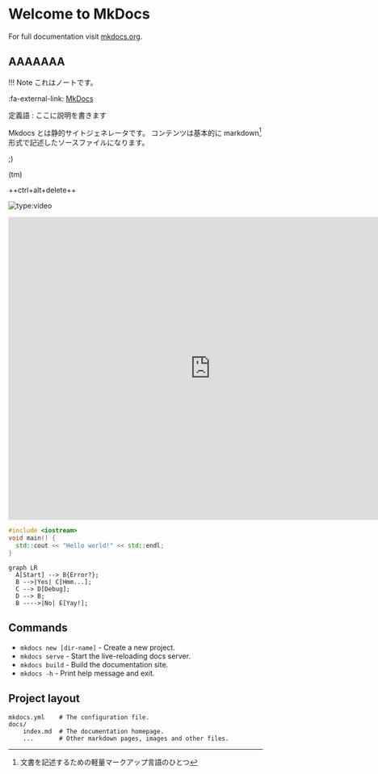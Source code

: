 # Welcome to MkDocs

For full documentation visit [mkdocs.org](https://www.mkdocs.org).

## AAAAAAA

!!! Note
    これはノートです。


:fa-external-link: [MkDocs](http://www.mkdocs.org/)

定義語
:    ここに説明を書きます

Mkdocs とは静的サイトジェネレータです。
コンテンツは基本的に markdown[^1] 形式で記述したソースファイルになります。

[^1]: 文書を記述するための軽量マークアップ言語のひとつ

;)

(tm)

++ctrl+alt+delete++

![type:video](https://www.youtube.com/embed/LXb3EKWsInQ)

<p><iframe src="https://docs.google.com/presentation/d/1dQgbxB6_0kosazzgfk0Gmoa8c7dInfOy_NvZejfpneo/embed?start=false&loop=false&delayms=5000" frameborder="0" width="800" height="600" allowfullscreen="true" mozallowfullscreen="true" webkitallowfullscreen="true"></iframe></p>

``` cpp
#include <iostream>
void main() {
  std::cout << "Hello world!" << std::endl;
}
```

``` mermaid
graph LR
  A[Start] --> B{Error?};
  B -->|Yes| C[Hmm...];
  C --> D[Debug];
  D --> B;
  B ---->|No| E[Yay!];
```

## Commands

* `mkdocs new [dir-name]` - Create a new project.
* `mkdocs serve` - Start the live-reloading docs server.
* `mkdocs build` - Build the documentation site.
* `mkdocs -h` - Print help message and exit.

## Project layout

    mkdocs.yml    # The configuration file.
    docs/
        index.md  # The documentation homepage.
        ...       # Other markdown pages, images and other files.
